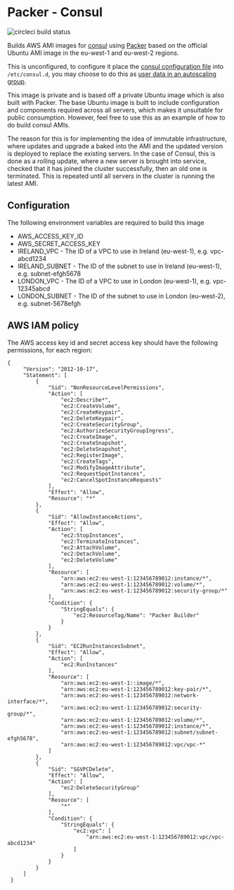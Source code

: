 # Packer - Consul

![circleci build status](https://circleci.com/gh/daveshepherd/packer-consul.png?style=shield "circleci build status")

Builds AWS AMI images for [consul](https://www.consul.io/) using [Packer](https://www.packer.io/) based on the official
Ubuntu AMI image in the eu-west-1 and eu-west-2 regions.

This is unconfigured, to configure it place the
[consul configuration file](https://www.consul.io/docs/agent/options.html) into `/etc/consul.d`, you may choose to do
this as [user data in an autoscaling group](https://docs.aws.amazon.com/AWSEC2/latest/UserGuide/user-data.html).

This image is private and is based off a private Ubuntu image which is also built with Packer. The base Ubuntu image
is built to include configuration and components required across all servers, which makes it unsuitable for public
consumption. However, feel free to use this as an example of how to do build consul AMIs.

The reason for this is for implementing the idea of immutable infrastructure, where updates and upgrade a baked into the
AMI and the updated version is deployed to replace the existing servers. In the case of Consul, this is done as a
rolling update, where a new server is brought into service, checked that it has joined the cluster successfully, then an
old one is terminated. This is repeated until all servers in the cluster is running the latest AMI. 

## Configuration

The following environment variables are required to build this image

* AWS_ACCESS_KEY_ID
* AWS_SECRET_ACCESS_KEY	
* IRELAND_VPC - The ID of a VPC to use in Ireland (eu-west-1), e.g. vpc-abcd1234
* IRELAND_SUBNET - The ID of the subnet to use in Ireland (eu-west-1), e.g. subnet-efgh5678
* LONDON_VPC - The ID of a VPC to use in London (eu-west-1), e.g. vpc-12345abcd
* LONDON_SUBNET - The ID of the subnet to use in London (eu-west-2), e.g. subnet-5678efgh

## AWS IAM policy

The AWS access key id and secret access key should have the following permissions, for each region:

```
{
     "Version": "2012-10-17",
     "Statement": [
         {
             "Sid": "NonResourceLevelPermissions",
             "Action": [
                 "ec2:Describe*",
                 "ec2:CreateVolume",
                 "ec2:CreateKeypair",
                 "ec2:DeleteKeypair",
                 "ec2:CreateSecurityGroup",
                 "ec2:AuthorizeSecurityGroupIngress",
                 "ec2:CreateImage",
                 "ec2:CreateSnapshot",
                 "ec2:DeleteSnapshot",
                 "ec2:RegisterImage",
                 "ec2:CreateTags",
                 "ec2:ModifyImageAttribute",
                 "ec2:RequestSpotInstances",
                 "ec2:CancelSpotInstanceRequests"
             ],
             "Effect": "Allow",
             "Resource": "*"
         },
         {
             "Sid": "AllowInstanceActions",
             "Effect": "Allow",
             "Action": [
                 "ec2:StopInstances",
                 "ec2:TerminateInstances",
                 "ec2:AttachVolume",
                 "ec2:DetachVolume",
                 "ec2:DeleteVolume"
             ],
             "Resource": [
                 "arn:aws:ec2:eu-west-1:123456789012:instance/*",
                 "arn:aws:ec2:eu-west-1:123456789012:volume/*",
                 "arn:aws:ec2:eu-west-1:123456789012:security-group/*"
             ],
             "Condition": {
                 "StringEquals": {
                     "ec2:ResourceTag/Name": "Packer Builder"
                 }
             }
         },
         {
             "Sid": "EC2RunInstancesSubnet",
             "Effect": "Allow",
             "Action": [
                 "ec2:RunInstances"
             ],
             "Resource": [
                 "arn:aws:ec2:eu-west-1::image/*",
                 "arn:aws:ec2:eu-west-1:123456789012:key-pair/*",
                 "arn:aws:ec2:eu-west-1:123456789012:network-interface/*",
                 "arn:aws:ec2:eu-west-1:123456789012:security-group/*",
                 "arn:aws:ec2:eu-west-1:123456789012:volume/*",
                 "arn:aws:ec2:eu-west-1:123456789012:instance/*",
                 "arn:aws:ec2:eu-west-1:123456789012:subnet/subnet-efgh5678",
                 "arn:aws:ec2:eu-west-1:123456789012:vpc/vpc-*"
             ]
         },
         {
             "Sid": "SGVPCDelete",
             "Effect": "Allow",
             "Action": [
                 "ec2:DeleteSecurityGroup"
             ],
             "Resource": [
                 "*"
             ],
             "Condition": {
                 "StringEquals": {
                     "ec2:vpc": [
                         "arn:aws:ec2:eu-west-1:123456789012:vpc/vpc-abcd1234"
                     ]
                 }
             }
         }
     ]
 }
```